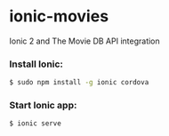 # ionic-movies
Ionic 2 and The Movie DB API integration

### Install Ionic:
```bash
$ sudo npm install -g ionic cordova
```

### Start Ionic app:
```bash
$ ionic serve
```
